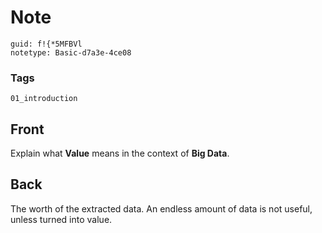 # Note
```
guid: f!{*5MFBVl
notetype: Basic-d7a3e-4ce08
```

### Tags
```
01_introduction
```

## Front
Explain what <b>Value</b> means in the context of <b>Big Data</b>.

## Back
The worth of the extracted data. An endless amount of data is not useful, unless turned into value.
